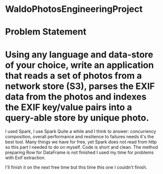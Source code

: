 # WaldoPhotosEngineeringProject
#
# Problem Statement
# 
# Using any language and data-store of your choice, write an application that reads a set of photos from a network store (S3), parses the EXIF data from the photos and indexes the EXIF key/value pairs into a query-able store by unique photo.

I used Spark, I use Spark Quite a while and I think to answer: concurrency composition, overall performance and resilience to failures needs it's the best tool. Many things we have for free, yet Spark does not read from http so this part I needed to do on myself.
Code is short and clean.
The method preparing Row for DataFrame is not finished I used my time for problems with Exif extraction.

I'll finish it on the next free time but this time this one I couldn't finish.
